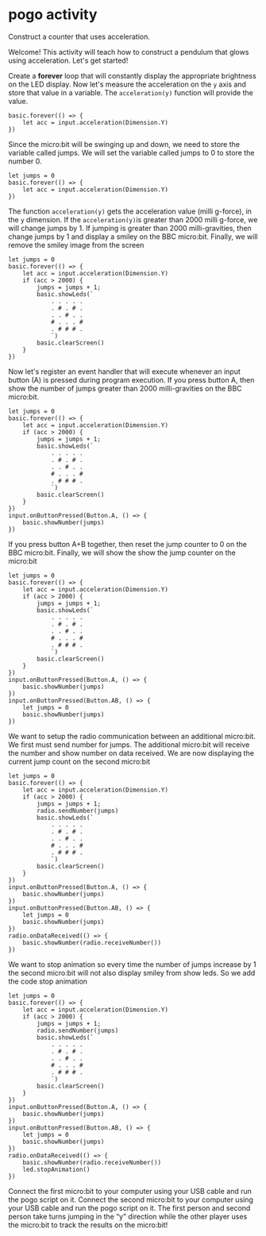 # pogo activity

Construct a counter that uses acceleration. 

Welcome! This activity will teach how to construct a pendulum that glows using acceleration. Let's get started!

Create a **forever** loop that will constantly display the appropriate brightness on the LED display.  Now let's measure the acceleration on the `y` axis and store that value in a variable. The `acceleration(y)` function will provide the value.

```blocks
basic.forever(() => {
    let acc = input.acceleration(Dimension.Y)
})
```

Since the micro:bit will be swinging up and down, we need to store the variable called jumps. We will set the variable called jumps to 0 to store the number 0.

```blocks
let jumps = 0
basic.forever(() => {
    let acc = input.acceleration(Dimension.Y)
})
```

The function `acceleration(y)` gets the acceleration value (milli g-force), in the `y` dimension. If the `acceleration(y)`is greater than 2000 milli g-force, we will change jumps by 1. If jumping is greater than 2000 milli-gravities, then change jumps by 1 and display a smiley on the BBC micro:bit. Finally, we will remove the smiley image from the screen


```blocks
let jumps = 0
basic.forever(() => {
    let acc = input.acceleration(Dimension.Y)
    if (acc > 2000) {
        jumps = jumps + 1;
        basic.showLeds(`
            . . . . .
            . # . # .
            . . # . .
            # . . . #
            . # # # .
            `)
        basic.clearScreen()
    }
})
```

Now let's register an event handler that will execute whenever an input button (A) is pressed during program execution. If you press button A, then show the number of jumps greater than 2000 milli-gravities on the BBC micro:bit.

```blocks
let jumps = 0
basic.forever(() => {
    let acc = input.acceleration(Dimension.Y)
    if (acc > 2000) {
        jumps = jumps + 1;
        basic.showLeds(`
            . . . . .
            . # . # .
            . . # . .
            # . . . #
            . # # # .
            `)
        basic.clearScreen()
    }
})
input.onButtonPressed(Button.A, () => {
    basic.showNumber(jumps)
})
```

If you press button A+B together, then reset the jump counter to 0 on the BBC micro:bit. Finally, we will show the show the jump counter on the micro:bit


```blocks
let jumps = 0
basic.forever(() => {
    let acc = input.acceleration(Dimension.Y)
    if (acc > 2000) {
        jumps = jumps + 1;
        basic.showLeds(`
            . . . . .
            . # . # .
            . . # . .
            # . . . #
            . # # # .
            `)
        basic.clearScreen()
    }
})
input.onButtonPressed(Button.A, () => {
    basic.showNumber(jumps)
})
input.onButtonPressed(Button.AB, () => {
    let jumps = 0
    basic.showNumber(jumps)
})

```

We want to setup the radio communication between an additional micro:bit. We first must send number for jumps. The additional micro:bit will receive the number and show number on data received. We are now displaying the current jump count on the second micro:bit

```blocks
let jumps = 0
basic.forever(() => {
    let acc = input.acceleration(Dimension.Y)
    if (acc > 2000) {
        jumps = jumps + 1;
        radio.sendNumber(jumps)
        basic.showLeds(`
            . . . . .
            . # . # .
            . . # . .
            # . . . #
            . # # # .
            `)
        basic.clearScreen()
    }
})
input.onButtonPressed(Button.A, () => {
    basic.showNumber(jumps)
})
input.onButtonPressed(Button.AB, () => {
    let jumps = 0
    basic.showNumber(jumps)
})
radio.onDataReceived(() => {
    basic.showNumber(radio.receiveNumber())
})

```
We want to stop animation so every time the number of jumps increase by 1 the second micro:bit will not also display smiley from show leds. So we add the code stop animation

```blocks
let jumps = 0
basic.forever(() => {
    let acc = input.acceleration(Dimension.Y)
    if (acc > 2000) {
        jumps = jumps + 1;
        radio.sendNumber(jumps)
        basic.showLeds(`
            . . . . .
            . # . # .
            . . # . .
            # . . . #
            . # # # .
            `)
        basic.clearScreen()
    }
})
input.onButtonPressed(Button.A, () => {
    basic.showNumber(jumps)
})
input.onButtonPressed(Button.AB, () => {
    let jumps = 0
    basic.showNumber(jumps)
})
radio.onDataReceived(() => {
    basic.showNumber(radio.receiveNumber())
    led.stopAnimation()
})

```


Connect the first micro:bit to your computer using your USB cable and run the pogo script on it.
Connect the second micro:bit to your computer using your USB cable and run the pogo script on it.
The first person and second person take turns jumping in the “y” direction while the other player uses the micro:bit to track the results on the micro:bit!
